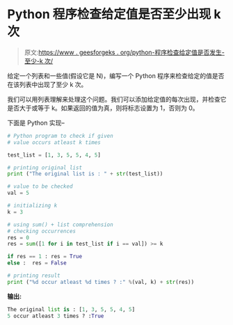 # Python 程序检查给定值是否至少出现 k 次

> 原文:[https://www . geesforgeks . org/python-程序检查给定值是否发生-至少-k 次/](https://www.geeksforgeeks.org/python-program-to-check-if-given-value-occurs-atleast-k-times/)

给定一个列表和一些值(假设它是 N)，编写一个 Python 程序来检查给定的值是否在该列表中出现了至少 k 次。

我们可以用列表理解来处理这个问题。我们可以添加给定值的每次出现，并检查它是否大于或等于 k。如果返回的值为真，则将标志设置为 1，否则为 0。

下面是 Python 实现–

```py
# Python program to check if given
# value occurs atleast k times

test_list = [1, 3, 5, 5, 4, 5] 

# printing original list 
print ("The original list is : " + str(test_list)) 

# value to be checked  
val = 5

# initializing k 
k = 3

# using sum() + list comprehension 
# checking occurrences
res = 0
res = sum([1 for i in test_list if i == val]) >= k

if res == 1 : res = True
else :  res = False

# printing result  
print ("%d occur atleast %d times ? :" %(val, k) + str(res)) 
```

**输出:**

```py
The original list is : [1, 3, 5, 5, 4, 5]
5 occur atleast 3 times ? :True

```